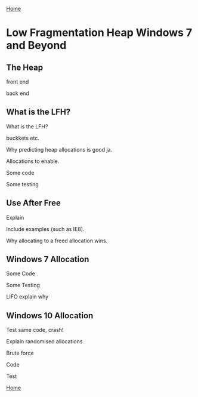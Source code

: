 [Home](https://plackyhacker.github.io)

# Low Fragmentation Heap Windows 7 and Beyond

## The Heap

front end

back end

## What is the LFH?

What is the LFH?

buckkets etc.

Why predicting heap allocations is good ja.

Allocations to enable.

Some code

Some testing

## Use After Free

Explain

Include examples (such as IE8).

Why allocating to a freed allocation wins.

## Windows 7 Allocation

Some Code

Some Testing

LIFO explain why

## Windows 10 Allocation

Test same code, crash!

Explain randomised allocations

Brute force

Code

Test

[Home](https://plackyhacker.github.io)
